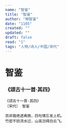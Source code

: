 ```yaml
---
name: "智鉴"
title: "智鉴"
author: "释智鉴"
date: "1105"
created: ""
updated: ""
draft: false
read: "1"
tags: "人物/诗人/中国/宋代"
---
```


# 智鉴

### 《颂古十一首·其四》

```
《颂古十一首·其四》
〔宋代〕 智鉴

百非路绝透离微，四句情忘发上机。
竹密不妨流水过，山高岂碍白云飞。
```
